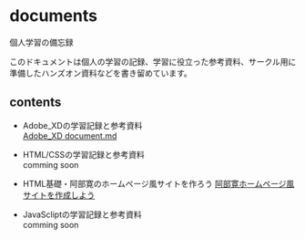 # documents
個人学習の備忘録  

このドキュメントは個人の学習の記録、学習に役立った参考資料、サークル用に準備したハンズオン資料などを書き留めています。

## contents
- Adobe_XDの学習記録と参考資料  
[Adobe_XD document.md](https://github.com/Reo-Satooooo/documents)  

- HTML/CSSの学習記録と参考資料  
comming soon

- HTML基礎・阿部寛のホームページ風サイトを作ろう
[阿部寛ホームページ風サイトを作成しよう](Abe_hirosi_homepage_making.md)

- JavaScliptの学習記録と参考資料  
comming soon
